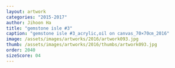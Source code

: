 ```yaml
---
layout: artwork
categories: "2015-2017"
author: Jihoon Ha
title: "gemstone isle #3"
caption: "gemstone isle #3_acrylic,oil on canvas_70×70㎝_2016"
image: /assets/images/artworks/2016/artwork093.jpg
thumb: /assets/images/artworks/2016/thumbs/artwork093.jpg
order: 2040
sizeScore: 04
---
```

